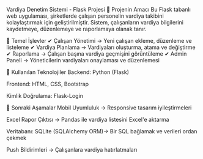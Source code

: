 Vardiya Denetim Sistemi - Flask Projesi
🔹 Projenin Amacı
Bu Flask tabanlı web uygulaması, şirketlerde çalışan personelin vardiya takibini kolaylaştırmak için geliştirilmiştir. Sistem, çalışanların vardiya bilgilerini kaydetmeye, düzenlemeye ve raporlamaya olanak tanır.

📌 Temel İşlevler
✔ Çalışan Yönetimi → Yeni çalışan ekleme, düzenleme ve listeleme
✔ Vardiya Planlama → Vardiyaları oluşturma, atama ve değiştirme
✔ Raporlama → Çalışan başına vardiya geçmişini görüntüleme
✔ Admin Paneli → Yöneticilerin vardiyaları onaylaması ve düzenlemesi

🔹 Kullanılan Teknolojiler
Backend: Python (Flask)

Frontend: HTML, CSS, Bootstrap

Kimlik Doğrulama: Flask-Login

🔹 Sonraki Aşamalar
Mobil Uyumluluk → Responsive tasarım iyileştirmeleri

Excel Rapor Çıktısı → Pandas ile vardiya listesini Excel'e aktarma

Veritabanı: SQLite (SQLAlchemy ORM)→ Bir SQL bağlamak ve verileri ordan çekmek

Push Bildirimleri → Çalışanlara vardiya hatırlatmaları


